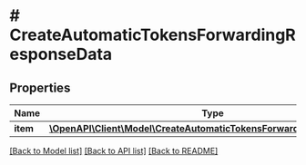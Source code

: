 # # CreateAutomaticTokensForwardingResponseData

## Properties

Name | Type | Description | Notes
------------ | ------------- | ------------- | -------------
**item** | [**\OpenAPI\Client\Model\CreateAutomaticTokensForwardingResponseItem**](CreateAutomaticTokensForwardingResponseItem.md) |  |

[[Back to Model list]](../../README.md#models) [[Back to API list]](../../README.md#endpoints) [[Back to README]](../../README.md)
